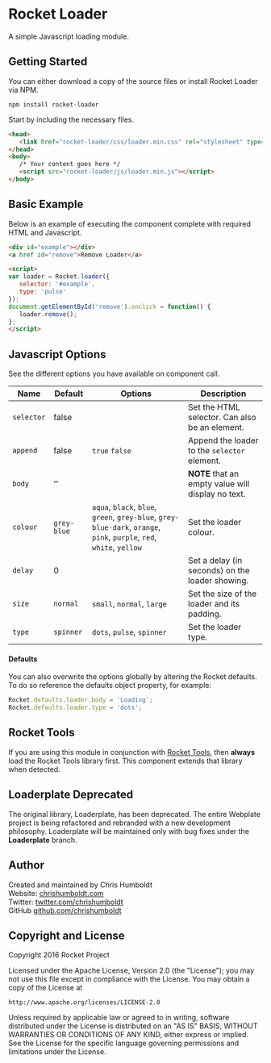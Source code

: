 # Rocket Loader
A simple Javascript loading module.

## Getting Started
You can either download a copy of the source files or install Rocket Loader via NPM.
```
npm install rocket-loader
```

Start by including the necessary files.
```html
<head>
   <link href="rocket-loader/css/loader.min.css" rel="stylesheet" type="text/css">
</head>
<body>
   /* Your content goes here */
   <script src="rocket-loader/js/loader.min.js"></script>
</body>
```

## Basic Example
Below is an example of executing the component complete with required HTML and Javascript.
```html
<div id="example"></div>
<a href id="remove">Remove Loader</a>

<script>
var loader = Rocket.loader({
   selector: '#example',
   type: 'pulse'
});
document.getElementById('remove').onclick = function() {
   loader.remove();
};
</script>
```

## Javascript Options
See the different options you have available on component call.

Name | Default | Options | Description
---- | ---- | ---- | ----
`selector` | false | | Set the HTML selector. Can also be an element.
`append` | false | `true` `false` | Append the loader to the `selector` element.
`body` | '' | | **NOTE** that an empty value will display no text.
`colour` | `grey-blue` | `aqua`, `black`, `blue`, `green`, `grey-blue`, `grey-blue-dark`, `orange`, `pink`, `purple`, `red`, `white`, `yellow` | Set the loader colour.
`delay` | 0 | | Set a delay (in seconds) on the loader showing.
`size` | `normal` | `small`, `normal`, `large` | Set the size of the loader and its padding.
`type` | `spinner` | `dots`, `pulse`, `spinner` | Set the loader type.

#### Defaults
You can also overwrite the options globally by altering the Rocket defaults. To do so reference the defaults object property, for example:

```javascript
Rocket.defaults.loader.body = 'Loading';
Rocket.defaults.loader.type = 'dots';
```

## Rocket Tools
If you are using this module in conjunction with [Rocket Tools](https://github.com/chrishumboldt/Rocket-Tools), then **always** load the Rocket Tools library first. This component extends that library when detected.

## Loaderplate Deprecated
The original library, Loaderplate, has been deprecated. The entire Webplate project is being refactored and rebranded with a new development philosophy. Loaderplate will be maintained only with bug fixes under the **Loaderplate** branch.

## Author
Created and maintained by Chris Humboldt<br>
Website: <a href="http://chrishumboldt.com/">chrishumboldt.com</a><br>
Twitter: <a href="https://twitter.com/chrishumboldt">twitter.com/chrishumboldt</a><br>
GitHub <a href="https://github.com/chrishumboldt">github.com/chrishumboldt</a><br>

## Copyright and License
Copyright 2016 Rocket Project

Licensed under the Apache License, Version 2.0 (the "License");
you may not use this file except in compliance with the License.
You may obtain a copy of the License at

    http://www.apache.org/licenses/LICENSE-2.0

Unless required by applicable law or agreed to in writing, software
distributed under the License is distributed on an "AS IS" BASIS,
WITHOUT WARRANTIES OR CONDITIONS OF ANY KIND, either express or implied.
See the License for the specific language governing permissions and
limitations under the License.
